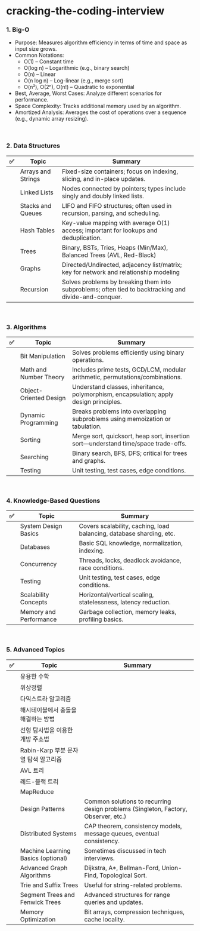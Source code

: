 # cracking-the-coding-interview

### 1. Big-O
- Purpose: Measures algorithm efficiency in terms of time and space as input size grows.
- Common Notations:
  - O(1) – Constant time
  - O(log n) – Logarithmic (e.g., binary search)
  - O(n) – Linear
  - O(n log n) – Log-linear (e.g., merge sort)
  - O(n²), O(2ⁿ), O(n!) – Quadratic to exponential
- Best, Average, Worst Cases: Analyze different scenarios for performance.
- Space Complexity: Tracks additional memory used by an algorithm.
- Amortized Analysis: Averages the cost of operations over a sequence (e.g., dynamic array resizing).
  
</br>

### 2. Data Structures
| ✅ | Topic | Summary |
|----|-------|---------|
|| Arrays and Strings | Fixed-size containers; focus on indexing, slicing, and in-place updates. |
|| Linked Lists | Nodes connected by pointers; types include singly and doubly linked lists. |
|| Stacks and Queues | LIFO and FIFO structures; often used in recursion, parsing, and scheduling. |
|| Hash Tables | Key-value mapping with average O(1) access; important for lookups and deduplication. |
|| Trees | Binary, BSTs, Tries, Heaps (Min/Max), Balanced Trees (AVL, Red-Black) |
|| Graphs | Directed/Undirected, adjacency list/matrix; key for network and relationship modeling |
|| Recursion | Solves problems by breaking them into subproblems; often tied to backtracking and divide-and-conquer. |

</br>

### 3. Algorithms
| ✅ | Topic | Summary |
|----|-------|---------|
|| Bit Manipulation | Solves problems efficiently using binary operations. |
|| Math and Number Theory | Includes prime tests, GCD/LCM, modular arithmetic, permutations/combinations. |
|| Object-Oriented Design | Understand classes, inheritance, polymorphism, encapsulation; apply design principles. |
|| Dynamic Programming | Breaks problems into overlapping subproblems using memoization or tabulation. |
|| Sorting | Merge sort, quicksort, heap sort, insertion sort—understand time/space trade-offs. |
|| Searching | Binary search, BFS, DFS; critical for trees and graphs. |
|| Testing | Unit testing, test cases, edge conditions. |
</br>

### 4. Knowledge-Based Questions
| ✅ | Topic | Summary |
|----|-------|---------|
|| System Design Basics | Covers scalability, caching, load balancing, database sharding, etc. |
|| Databases | Basic SQL knowledge, normalization, indexing. |
|| Concurrency | Threads, locks, deadlock avoidance, race conditions. |
|| Testing | Unit testing, test cases, edge conditions. |
|| Scalability Concepts | Horizontal/vertical scaling, statelessness, latency reduction. |
|| Memory and Performance | Garbage collection, memory leaks, profiling basics. |

</br>

### 5. Advanced Topics
| ✅ | Topic | Summary |
|----|-------|---------|
|| 유용한 수학 |  |
|| 위상정렬 |  |
|| 다익스트라 알고리즘 |  |
|| 해시테이블에서 충돌을 해결하는 방법 |  |
|| 선형 탐사법을 이용한 개방 주소법 |  |
|| Rabin-Karp 부분 문자열 탐색 알고리즘 |  |
|| AVL 트리 |  |
|| 레드-블랙 트리 |  |
|| MapReduce |  |
|| Design Patterns | Common solutions to recurring design problems (Singleton, Factory, Observer, etc.) |
|| Distributed Systems | CAP theorem, consistency models, message queues, eventual consistency. |
|| Machine Learning Basics (optional) | Sometimes discussed in tech interviews. |
|| Advanced Graph Algorithms | Dijkstra, A*, Bellman-Ford, Union-Find, Topological Sort. |
|| Trie and Suffix Trees | Useful for string-related problems. |
|| Segment Trees and Fenwick Trees | Advanced structures for range queries and updates. |
|| Memory Optimization | Bit arrays, compression techniques, cache locality. |
